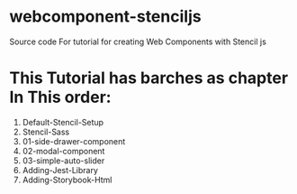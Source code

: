 # webcomponent-stenciljs

Source code For tutorial for creating Web Components with Stencil js

# This Tutorial has barches as chapter In This order:

1. Default-Stencil-Setup
2. Stencil-Sass
3. 01-side-drawer-component
4. 02-modal-component
5. 03-simple-auto-slider
6. Adding-Jest-Library
7. Adding-Storybook-Html

